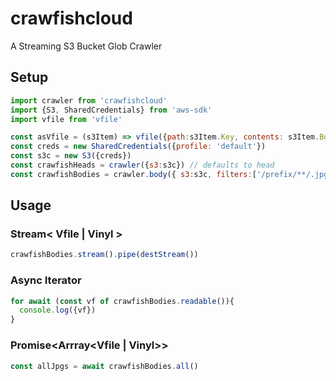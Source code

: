 # crawfishcloud
A Streaming S3 Bucket Glob Crawler

## Setup

```js
import crawler from 'crawfishcloud'
import {S3, SharedCredentials} from 'aws-sdk'
import vfile from 'vfile'

const asVfile = (s3Item) => vfile({path:s3Item.Key, contents: s3Item.Body})
const creds = new SharedCredentials({profile: 'default'})
const s3c = new S3({creds})
const crawfishHeads = crawler({s3:s3c}) // defaults to head
const crawfishBodies = crawler.body({ s3:s3c, filters:['/prefix/**/.jpg'], as:'vfile' | 'vinyl' | asVfile })
```

## Usage

### Stream< Vfile | Vinyl >

```js
crawfishBodies.stream().pipe(destStream())
```

### Async Iterator

```js
for await (const vf of crawfishBodies.readable()){
  console.log({vf})
}
```

### Promise<Arrray<Vfile | Vinyl>>

```js
const allJpgs = await crawfishBodies.all()
```
